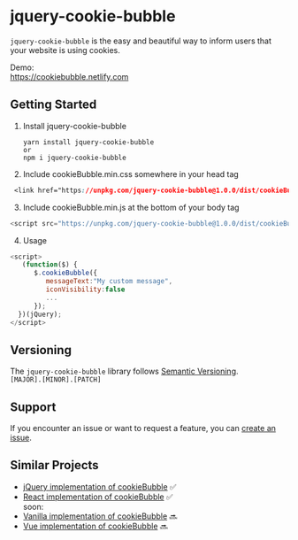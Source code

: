 # jquery-cookie-bubble

`jquery-cookie-bubble` is the easy and beautiful way to inform users that your website is using cookies. 

Demo:</br>
https://cookiebubble.netlify.com

## Getting Started

1. Install jquery-cookie-bubble

    ```
    yarn install jquery-cookie-bubble
    or
    npm i jquery-cookie-bubble 
    ```
2. Include cookieBubble.min.css somewhere in your head tag
```css
 <link href="https://unpkg.com/jquery-cookie-bubble@1.0.0/dist/cookieBubble.min.css"/>
```
3. Include cookieBubble.min.js at the bottom of your body tag

```js
<script src="https://unpkg.com/jquery-cookie-bubble@1.0.0/dist/cookieBubble.min.js"/>

```

4. Usage
```js
<script>
   (function($) {
      $.cookieBubble({
         messageText:"My custom message",
         iconVisibility:false
         ...
      });
  })(jQuery);
</script>
```
## Versioning
The `jquery-cookie-bubble` library follows [Semantic Versioning](https://semver.org/). </br>
`[MAJOR].[MINOR].[PATCH]` 

## Support
If you encounter an issue or want to request a feature, you can [create an issue](https://github.com/CookieBubble/jquery-cookie-bubble/issues/new).

## Similar Projects
- [jQuery implementation of cookieBubble](https://github.com/CookieBubble/jquery-cookie-bubble)  ✅
- [React implementation of cookieBubble](https://github.com/CookieBubble/react-cookie-bubble)  ✅
</br>soon:</br>
- [Vanilla implementation of cookieBubble](https://github.com/CookieBubble/vanilla-cookie-bubble)  🔜
- [Vue implementation of cookieBubble](https://github.com/CookieBubble/vue-cookie-bubble) 🔜
